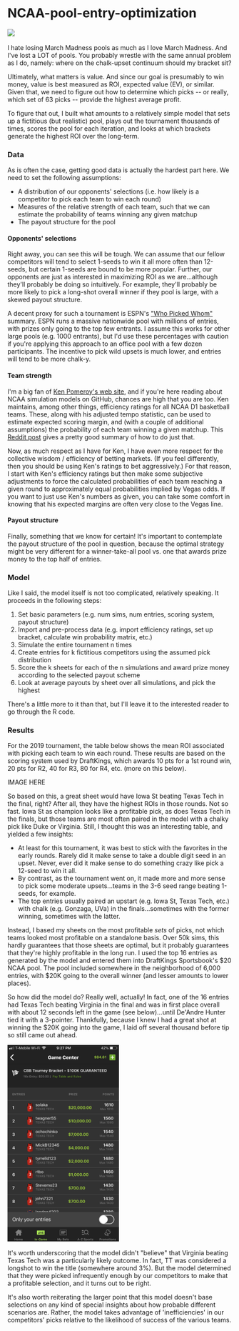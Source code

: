 # NCAA-pool-entry-optimization
<img src = 'https://www.gamblingsites.org/blog/wp-content/uploads/marchmadnessprintablebracket.jpg'>

I hate losing March Madness pools as much as I love March Madness. And I've lost a LOT of pools. You probably wrestle with the same annual problem as I do, namely: where on the chalk-upset continuum should my bracket sit?

Ultimately, what matters is value. And since our goal is presumably to win money, value is best measured as ROI, expected value (EV), or similar. Given that, we need to figure out how to determine which picks -- or really, which set of 63 picks -- provide the highest average profit.

To figure that out, I built what amounts to a relatively simple model that sets up a fictitious (but realistic) pool, plays out the tournament thousands of times, scores the pool for each iteration, and looks at which brackets generate the highest ROI over the long-term.

### Data
As is often the case, getting good data is actually the hardest part here. We need to set the following assumptions:

* A distribution of our opponents' selections (i.e. how likely is a competitor to pick each team to win each round)
* Measures of the relative strength of each team, such that we can estimate the probability of teams winning any given matchup
* The payout structure for the pool

#### Opponents' selections
Right away, you can see this will be tough. We can assume that our fellow competitors will tend to select 1-seeds to win it all more often than 12-seeds, but certain 1-seeds are bound to be more popular. Further, our opponents are just as interested in maximizing ROI as we are...although they'll probably be doing so intuitively. For example, they'll probably be more likely to pick a long-shot overall winner if they pool is large, with a skewed payout structure.

A decent proxy for such a tournament is ESPN's ["Who Picked Whom"](http://fantasy.espn.com/tournament-challenge-bracket/2019/en/whopickedwhom) summary. ESPN runs a massive nationwide pool with millions of entries, with prizes only going to the top few entrants. I assume this works for other large pools (e.g. 1000 entrants), but I'd use these percentages with caution if you're applying this approach to an office pool with a few dozen participants. The incentive to pick wild upsets is much lower, and entries will tend to be more chalk-y.

#### Team strength
I'm a big fan of [Ken Pomeroy's web site](https://kenpom.com/index.php), and if you're here reading about NCAA simulation models on GitHub, chances are high that you are too. Ken maintains, among other things, efficiency ratings for all NCAA D1 basketball teams. These, along with his adjusted tempo statistic, can be used to estimate expected scoring margin, and (with a couple of additional assumptions) the probability of each team winning a given matchup. This [Reddit post](https://www.reddit.com/r/CollegeBasketball/comments/5xir8t/calculating_win_probability_and_margin_of_victory/) gives a pretty good summary of how to do just that.

Now, as much respect as I have for Ken, I have even more respect for the collective wisdom / efficiency of betting markets. (If you feel differently, then you should be using Ken's ratings to bet aggressively.) For that reason, I start with Ken's efficiency ratings but then make some subjective adjustments to force the calculated probabilities of each team reaching a given round to approximately equal probabilities implied by Vegas odds. If you want to just use Ken's numbers as given, you can take some comfort in knowing that his expected margins are often very close to the Vegas line.

#### Payout structure
Finally, something that we know for certain! It's important to contemplate the payout structure of the pool in question, because the optimal strategy might be very different for a winner-take-all pool vs. one that awards prize money to the top half of entries.

### Model
Like I said, the model itself is not too complicated, relatively speaking. It proceeds in the following steps:

1. Set basic parameters (e.g. num sims, num entries, scoring system, payout structure)
2. Import and pre-process data (e.g. import efficiency ratings, set up bracket, calculate win probability matrix, etc.)
3. Simulate the entire tournament n times
4. Create entries for k fictitious competitors using the assumed pick distribution
5. Score the k sheets for each of the n simulations and award prize money according to the selected payout scheme
6. Look at average payouts by sheet over all simulations, and pick the highest

There's a little more to it than that, but I'll leave it to the interested reader to go through the R code.

### Results
For the 2019 tournament, the table below shows the mean ROI associated with picking each team to win each round. These results are based on the scoring system used by DraftKings, which awards 10 pts for a 1st round win, 20 pts for R2, 40 for R3, 80 for R4, etc. (more on this below).

IMAGE HERE

So based on this, a great sheet would have Iowa St beating Texas Tech in the final, right? After all, they have the highest ROIs in those rounds. Not so fast. Iowa St as champion looks like a profitable pick, as does Texas Tech in the finals, but those teams are most often paired in the model with a chalky pick like Duke or Virginia. Still, I thought this was an interesting table, and yielded a few insights:

* At least for this tournament, it was best to stick with the favorites in the early rounds. Rarely did it make sense to take a double digit seed in an upset. Never, ever did it make sense to do something crazy like pick a 12-seed to win it all.
* By contrast, as the tournament went on, it made more and more sense to pick some moderate upsets...teams in the 3-6 seed range beating 1-seeds, for example.
* The top entries usually paired an upstart (e.g. Iowa St, Texas Tech, etc.) with chalk (e.g. Gonzaga, UVa) in the finals...sometimes with the former winning, sometimes with the latter.

Instead, I based my sheets on the most profitable *sets* of picks, not which teams looked most profitable on a standalone basis. Over 50k sims, this hardly guarantees that those sheets are optimal, but it probably guarantees that they're highly profitable in the long run. I used the top 16 entries as generated by the model and entered them into DraftKings Sportsbook's $20 NCAA pool. The pool included somewhere in the neighborhood of 6,000 entries, with $20K going to the overall winner (and lesser amounts to lower places).

So how did the model do? Really well, actually! In fact, one of the 16 entries had Texas Tech beating Virginia in the final and was in first place overall with about 12 seconds left in the game (see below)...until De'Andre Hunter tied it with a 3-pointer. Thankfully, because I knew I had a great shot at winning the $20K going into the game, I laid off several thousand before tip so still came out ahead.

<img src = 'https://github.com/solaka/NCAA-pool-entry-optimization/blob/master/images/IMG_2211.PNG' width="250" height="440">

It's worth underscoring that the model didn't "believe" that Virginia beating Texas Tech was a particularly likely outcome. In fact, TT was considered a longshot to win the title (somewhere around 3%). But the model determined that they were picked infrequently enough by our competitors to make that a profitable selection, and it turns out to be right.

It's also worth reiterating the larger point that this model doesn't base selections on any kind of special insights about how probable different scenarios are. Rather, the model takes advantage of 'inefficiencies' in our competitors' picks relative to the likelihood of success of the various teams.

